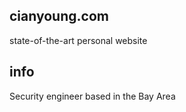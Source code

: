 ## cianyoung.com
state-of-the-art personal website

## info
Security engineer based in the Bay Area
